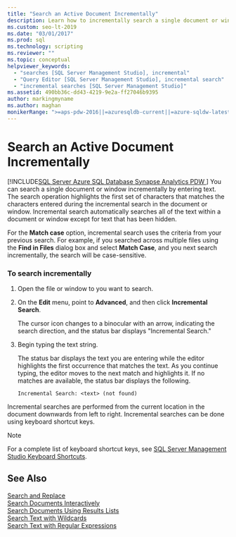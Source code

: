 ```yaml
---
title: "Search an Active Document Incrementally"
description: Learn how to incrementally search a single document or window. As you type, the incremental search operation highlights the next occurrence of what you have typed to that point. Hidden text is ignored.
ms.custom: seo-lt-2019
ms.date: "03/01/2017"
ms.prod: sql
ms.technology: scripting
ms.reviewer: ""
ms.topic: conceptual
helpviewer_keywords: 
  - "searches [SQL Server Management Studio], incremental"
  - "Query Editor [SQL Server Management Studio], incremental search"
  - "incremental searches [SQL Server Management Studio]"
ms.assetid: 490bb36c-dd43-4219-9e2a-ff27046b9395
author: markingmyname
ms.author: maghan
monikerRange: ">=aps-pdw-2016||=azuresqldb-current||=azure-sqldw-latest||>=sql-server-2016||=sqlallproducts-allversions||>=sql-server-linux-2017||=azuresqldb-mi-current"
---
```

# Search an Active Document Incrementally
[!INCLUDE[SQL Server Azure SQL Database Synapse Analytics PDW ](../../includes/applies-to-version/sql-asdb-asdbmi-asa-pdw.md)]
  You can search a single document or window incrementally by entering text. The search operation highlights the first set of characters that matches the characters entered during the incremental search in the document or window. Incremental search automatically searches all of the text within a document or window except for text that has been hidden.  
  
 For the **Match case** option, incremental search uses the criteria from your previous search. For example, if you searched across multiple files using the **Find in Files** dialog box and select **Match Case**, and you next search incrementally, the search will be case-sensitive.  
  
### To search incrementally  
  
1.  Open the file or window to you want to search.  
  
2.  On the **Edit** menu, point to **Advanced**, and then click **Incremental Search**.  
  
     The cursor icon changes to a binocular with an arrow, indicating the search direction, and the status bar displays "Incremental Search."  
  
3.  Begin typing the text string.  
  
     The status bar displays the text you are entering while the editor highlights the first occurrence that matches the text. As you continue typing, the editor moves to the next match and highlights it. If no matches are available, the status bar displays the following.  
  
    ```  
    Incremental Search: <text> (not found)  
    ```  
  
 Incremental searches are performed from the current location in the document downwards from left to right. Incremental searches can be done using keyboard shortcut keys.  
  
> [!NOTE]  
>  For a complete list of keyboard shortcut keys, see [SQL Server Management Studio Keyboard Shortcuts](../../ssms/sql-server-management-studio-keyboard-shortcuts.md).  
  
## See Also  
 [Search and Replace](../../relational-databases/scripting/search-and-replace.md)   
 [Search Documents Interactively](../../relational-databases/scripting/search-documents-interactively.md)   
 [Search Documents Using Results Lists](../../relational-databases/scripting/search-documents-using-results-lists.md)   
 [Search Text with Wildcards](../../relational-databases/scripting/search-text-with-wildcards.md)   
 [Search Text with Regular Expressions](../../relational-databases/scripting/search-text-with-regular-expressions.md)  
  
  
